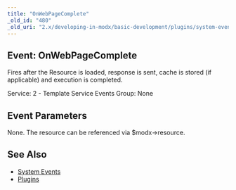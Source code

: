 ```yaml
---
title: "OnWebPageComplete"
_old_id: "480"
_old_uri: "2.x/developing-in-modx/basic-development/plugins/system-events/onwebpagecomplete"
---
```


## Event: OnWebPageComplete

Fires after the Resource is loaded, response is sent, cache is stored (if applicable) and execution is completed.

Service: 2 - Template Service Events 
Group: None

## Event Parameters

None. The resource can be referenced via $modx->resource.

## See Also

- [System Events](extending-modx/plugins/system-events "System Events")
- [Plugins](extending-modx/plugins "Plugins")